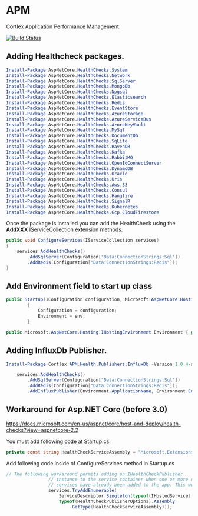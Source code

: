 # APM
Cortlex Application Performance Management

[![Build Status](https://dev.azure.com/cortlex/APM/_apis/build/status/APM%20Build?branchName=master)](https://dev.azure.com/cortlex/APM/_build/latest?definitionId=12&branchName=master)

## Adding Healthcheck packages.

``` PowerShell
Install-Package AspNetCore.HealthChecks.System
Install-Package AspNetCore.HealthChecks.Network
Install-Package AspNetCore.HealthChecks.SqlServer
Install-Package AspNetCore.HealthChecks.MongoDb
Install-Package AspNetCore.HealthChecks.Npgsql
Install-Package AspNetCore.HealthChecks.Elasticsearch
Install-Package AspNetCore.HealthChecks.Redis
Install-Package AspNetCore.HealthChecks.EventStore
Install-Package AspNetCore.HealthChecks.AzureStorage
Install-Package AspNetCore.HealthChecks.AzureServiceBus
Install-Package AspNetCore.HealthChecks.AzureKeyVault
Install-Package AspNetCore.HealthChecks.MySql
Install-Package AspNetCore.HealthChecks.DocumentDb
Install-Package AspNetCore.HealthChecks.SqLite
Install-Package AspNetCore.HealthChecks.RavenDB
Install-Package AspNetCore.HealthChecks.Kafka
Install-Package AspNetCore.HealthChecks.RabbitMQ
Install-Package AspNetCore.HealthChecks.OpenIdConnectServer
Install-Package AspNetCore.HealthChecks.DynamoDB
Install-Package AspNetCore.HealthChecks.Oracle
Install-Package AspNetCore.HealthChecks.Uris
Install-Package AspNetCore.HealthChecks.Aws.S3
Install-Package AspNetCore.HealthChecks.Consul
Install-Package AspNetCore.HealthChecks.Hangfire
Install-Package AspNetCore.HealthChecks.SignalR
Install-Package AspNetCore.HealthChecks.Kubernetes
Install-Package AspNetCore.HealthChecks.Gcp.CloudFirestore
```



Once the package is installed you can add the HealthCheck using the **AddXXX** IServiceCollection extension methods.

```csharp
public void ConfigureServices(IServiceCollection services)
{
    services.AddHealthChecks()
        .AddSqlServer(Configuration["Data:ConnectionStrings:Sql"])
        .AddRedis(Configuration["Data:ConnectionStrings:Redis"]);
}
```

## Add Environment field to start up class
```csharp
public Startup(IConfiguration configuration, Microsoft.AspNetCore.Hosting.IHostingEnvironment env)
        {
            Configuration = configuration;
            Environment = env;
        }

public Microsoft.AspNetCore.Hosting.IHostingEnvironment Environment { get; }
```

## Adding InfluxDb Publisher.
```PowerShell
Install-Package Cortlex.APM.Health.Publishers.InfluxDb -Version 1.0.4-alpha
```


```csharp
    services.AddHealthChecks()
        .AddSqlServer(Configuration["Data:ConnectionStrings:Sql"])
        .AddRedis(Configuration["Data:ConnectionStrings:Redis"]);
		.AddInfluxPublisher(Environment.ApplicationName, Environment.EnvironmentName, "localhost:8888", "login", "password");
```


## Workaround for Asp.NET Core (before 3.0) 
https://docs.microsoft.com/en-us/aspnet/core/host-and-deploy/health-checks?view=aspnetcore-2.2

You must add following code at Startup.cs

```csharp
private const string HealthCheckServiceAssembly = "Microsoft.Extensions.Diagnostics.HealthChecks.HealthCheckPublisherHostedService";
```

Add following code inside of ConfigureServices method in Startup.cs
```csharp
// The following workaround permits adding an IHealthCheckPublisher 
                // instance to the service container when one or more other hosted 
                // services have already been added to the app. This workaround
                services.TryAddEnumerable(
                    ServiceDescriptor.Singleton(typeof(IHostedService),
                    typeof(HealthCheckPublisherOptions).Assembly
                        .GetType(HealthCheckServiceAssembly)));
```

